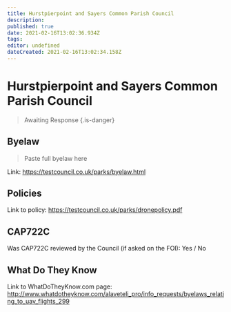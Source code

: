 ```yaml
---
title: Hurstpierpoint and Sayers Common Parish Council
description: 
published: true
date: 2021-02-16T13:02:36.934Z
tags: 
editor: undefined
dateCreated: 2021-02-16T13:02:34.158Z
---
```


# Hurstpierpoint and Sayers Common Parish Council
>  Awaiting Response
> {.is-danger}

## Byelaw
> Paste full byelaw here

Link:
https://testcouncil.co.uk/parks/byelaw.html

## Policies
Link to policy:
https://testcouncil.co.uk/parks/dronepolicy.pdf

## CAP722C

Was CAP722C reviewed by the Council (if asked on the FOI): Yes / No

## What Do They Know

Link to WhatDoTheyKnow.com page:
http://www.whatdotheyknow.com/alaveteli_pro/info_requests/byelaws_relating_to_uav_flights_299

